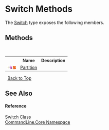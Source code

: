 # Switch Methods
 

The <a href="T_CommandLine_Core_Switch">Switch</a> type exposes the following members.


## Methods
&nbsp;<table><tr><th></th><th>Name</th><th>Description</th></tr><tr><td>![Public method](media/pubmethod.gif "Public method")![Static member](media/static.gif "Static member")</td><td><a href="M_CommandLine_Core_Switch_Partition">Partition</a></td><td /></tr></table>&nbsp;
<a href="#switch-methods">Back to Top</a>

## See Also


#### Reference
<a href="T_CommandLine_Core_Switch">Switch Class</a><br /><a href="N_CommandLine_Core">CommandLine.Core Namespace</a><br />